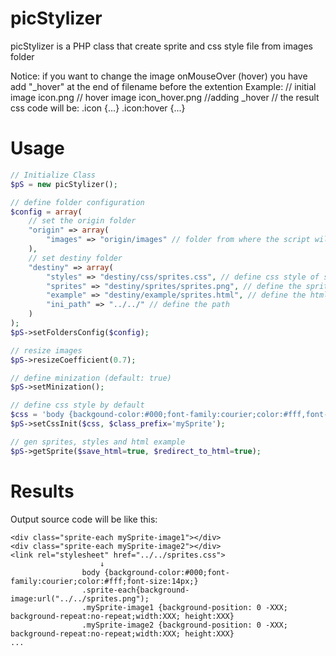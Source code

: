 # picStylizer

picStylizer is a PHP class that create sprite and css style file from images folder

Notice: if you want to change the image onMouseOver (hover) you have add "_hover" at the end of filename before the extention
Example: 
// initial image
icon.png
// hover image
icon_hover.png //adding _hover
// the result css code will be:
.icon {...}
.icon:hover {...}

# Usage

```php
// Initialize Class
$pS = new picStylizer();

// define folder configuration
$config = array(
	// set the origin folder
	"origin" => array(
		"images" => "origin/images" // folder from where the script will take the images
	),
	// set destiny folder
	"destiny" => array(
		"styles" => "destiny/css/sprites.css", // define css style of sprites
		"sprites" => "destiny/sprites/sprites.png", // define the sprite image result
		"example" => "destiny/example/sprites.html", // define the html example
		"ini_path" => "../../" // define the path
	)
);
$pS->setFoldersConfig($config);

// resize images
$pS->resizeCoefficient(0.7);

// define minization (default: true)
$pS->setMinization();

// define css style by default
$css = 'body {backgound-color:#000;font-family:courier;color:#fff,font-size:14px;}';
$pS->setCssInit($css, $class_prefix='mySprite');

// gen sprites, styles and html example
$pS->getSprite($save_html=true, $redirect_to_html=true);
```


# Results
Output source code will be like this:

```
<div class="sprite-each mySprite-image1"></div>
<div class="sprite-each mySprite-image2"></div>
<link rel="stylesheet" href="../../sprites.css">
					↓
				body {background-color:#000;font-family:courier;color:#fff;font-size:14px;}
				.sprite-each{background-image:url("../../sprites.png"); 
				.mySprite-image1 {background-position: 0 -XXX; background-repeat:no-repeat;width:XXX; height:XXX}
				.mySprite-image2 {background-position: 0 -XXX; background-repeat:no-repeat;width:XXX; height:XXX}
...
``` 
